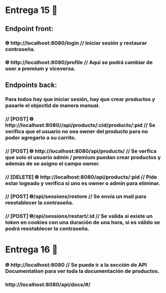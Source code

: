 # Entrega 15 📄

## Endpoint front:
### 🌐  http://localhost:8080/login // Iniciar sesión y restaurar contraseña.
###  🌐 http://localhost:8080/profile // Aqui se podrá cambiar de user a premium y viceversa.

## Endpoints back:
### Para todos hay que iniciar sesión, hay que crear productos y pasarle el objectId de manera manual.

### // [POST] 🌐 http://localhost:8080//api/products/:cid/products/:pid // Se verifica que el usuario no sea owner del producto para no poder agregarlo a su carrito.
### // [POST] 🌐 http://localhost:8080/api/products/ // Se verfica que solo el usuario admin / premium puedan crear productos y además de se asigno el campo owner.
### // [DELETE] 🌐 http://localhost:8080/api/products/:pid // Pide estar logeado y verifica si uno es owner o admin para eliminar.
### // [POST] 🌐/api/sessions/restore // Se envia un mail para reestablecer la contraseña.
### // [POST] 🌐/api/sessions/restart/:id // Se valida si existe un token en cookies con una duración de una hora, si es válido se podrá reestablecer la contraseña.

# Entrega 16 📄

### 🌐  http://localhost:8080 // Se puede ir a la sección de API Documentation para ver toda la documentación de productos.
### http://localhost:8080/api/docs/#/